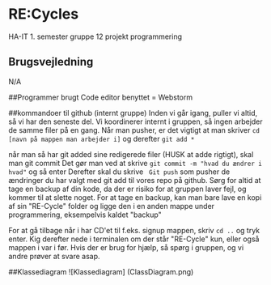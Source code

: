 # RE:Cycles
HA-IT 1. semester gruppe 12 projekt programmering
## Brugsvejledning
 N/A
 
 ##Programmer brugt
 Code editor benyttet = Webstorm
 
 
 ##kommandoer til github (internt gruppe)
 Inden vi går igang, puller vi altid, så vi har den seneste del. Vi koordinerer internt i gruppen, så ingen arbejder
 de samme filer på en gang.
 Når man pusher, er det vigtigt at man skriver `cd [navn på mappen man arbejder i]` og derefter `git add *`
 
 
 når man så har git added sine redigerede filer (HUSK at adde rigtigt), skal man git commit
 Det gør man ved at skrive `git commit -m "hvad du ændrer i hvad"` og så enter
 Derefter skal du skrive
` Git push`
 som pusher de ændringer du har valgt med git add til vores repo på github.
 Sørg for altid at tage en backup af din kode, da der er risiko for at gruppen laver fejl, og kommer til at slette noget.
 For at tage en backup, kan man bare lave en kopi af sin "RE-Cycle" folder og ligge den i en anden mappe under programmering, eksempelvis kaldet "backup"
 
 
 For at gå tilbage når i har CD'et til f.eks. signup mappen, skriv `cd ..` og tryk enter. Kig derefter nede i terminalen om der står "RE-Cycle" kun, eller også mappen i var i før. Hvis der er brug for hjælp, så spørg i gruppen, og vi andre prøver at svare asap.
 
 
 ##Klassediagram
 ![Klassediagram]
 (ClassDiagram.png)
 